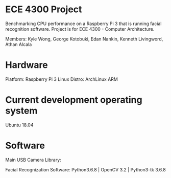 # ECE 4300 Project
Benchmarking CPU performance on a Raspberry Pi 3 that is running facial recognition software.
Project is for ECE 4300 - Computer Architecture.

Members:
Kyle Wong, George Kotobuki, Edan Nankin, Kenneth Livingword, Athan Alcala

# Hardware
Platform: Raspberry Pi 3
Linux Distro: ArchLinux ARM 

# Current development operating system
Ubuntu 18.04

# Software
Main USB Camera Library:

Facial Recognization Software:	Python3.6.8 | OpenCV 3.2 | Python3-tk 3.6.8
